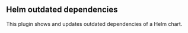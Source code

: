 Helm outdated dependencies
--------------------------

This plugin shows and updates outdated dependencies of a Helm chart.
